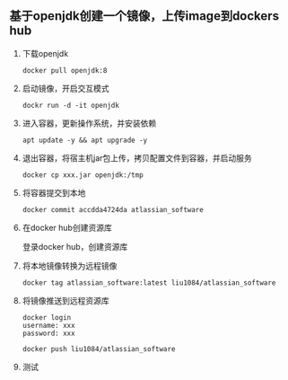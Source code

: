 ## 基于openjdk创建一个镜像，上传image到dockers hub

1.  下载openjdk

    ```shell
    docker pull openjdk:8
    ```

    

2.  启动镜像，开启交互模式

    ```shell
    dockr run -d -it openjdk
    ```

    

3.  进入容器，更新操作系统，并安装依赖

    ```shell
    apt update -y && apt upgrade -y
    ```

    

4.  退出容器，将宿主机jar包上传，拷贝配置文件到容器，并启动服务

    ```shell
    docker cp xxx.jar openjdk:/tmp
    ```

5.  将容器提交到本地

    ```shell
    docker commit accdda4724da atlassian_software
    ```

    

6.  在docker hub创建资源库

    登录docker hub，创建资源库

    

7.  将本地镜像转换为远程镜像

    ```shell
    docker tag atlassian_software:latest liu1084/atlassian_software
    ```

    

8.  将镜像推送到远程资源库

    ```
    docker login
    username: xxx
    password: xxx
    
    docker push liu1084/atlassian_software
    ```

    

9.  测试